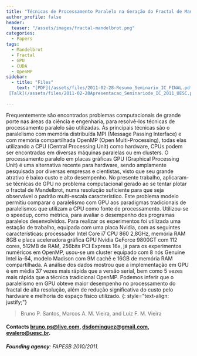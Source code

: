 ```yaml
---
title: "Técnicas de Processamento Paralelo na Geração do Fractal de Mandelbrot"
author_profile: false
header:
  teaser: "/assets/images/fractal-mandelbrot.png"
categories:
  - Papers
tags:
  - Mandelbrot
  - Fractal
  - GPU
  - CUDA
  - OpenMP
sidebar:
  - title: "Files"
    text: "[PDF](/assets/files/2011-02-28-Resumo_Seminario_IC_FINAL.pdf){: .btn .btn--success}{: target=\"_blank\"}
 [Talk](/assets/files/2011-02-28Apresentacao_Seminariode_IC_2011_UESC.pdf){: .btn .btn--info}{: target=\"_blank\"}" 

---
```


Frequentemente são encontrados problemas computacionais de grande porte nas áreas da ciência e engenharia, para resolvê-los técnicas de processamento paralelo são utilizadas. As principais técnicas são o paralelismo com memória distribuída MPI (Message Passing Interface) e com memória compartilhada OpenMP (Open Multi-Processing), todas elas utilizando a CPU (Central Processing Unit) como hardware, CPUs podem ser encontradas em diversas máquinas paralelas ou em clusters. O processamento paralelo em placas gráficas GPU (Graphical Processing Unit) é uma alternativa recente para hardware, sendo amplamente pesquisada por diversas empresas e cientistas, visto que seu grande atrativo é baixo custo e alto desempenho. No presente trabalho, aplicaram-se técnicas de GPU no problema computacional gerado ao se tentar plotar o fractal de Mandelbrot, numa resolução suficiente para que seja observável o padrão multi-escala característico. Este problema modelo permitiu comparar o paralelismo com GPU aos paradigmas tradicionais de paralelismos que utilizam a CPU como fonte de processamento. Utilizou-se o speedup, como métrica, para avaliar o desempenho dos programas paralelos desenvolvidos. Para realizar os experimentos foi utilizada uma estação de trabalho, equipada com uma placa Nvidia, com as seguintes características: processador Intel Core i7 CPU 860 2,8GHz, memória RAM 8GB e placa aceleradora gráfica GPU Nvidia GeForce 9800GT com 112 cores, 512MB de RAM, 256bits PCI Express 16x, já para os experimentos numéricos em OpenMP, usou-se um cluster equipado com 8 nós Genuine Intel ia-64, modelo Madison com 9M cachê e 16GB de memória RAM compartilhada. A análise dos dados mostrou que a implementação em GPU é em média 37 vezes mais rápida que a versão serial, bem como 5 vezes mais rápida que a técnica tradicional OpenMP. Podemos inferir que o paralelismo em GPU obteve maior desempenho no processamento do fractal de alta resolução, além de redução significativa do custo pelo hardware e melhoria do espaço físico utilizado. 
{: style="text-align: justify;"}

> Bruno P. Santos, Marcos A. M. Vieira, and Luiz F. M. Vieira
#### Contacts bruno.ps@live.com, dsdominguez@gmail.com, evalero@uesc.br.
###### **Founding agency**: FAPESB 2010/2011.